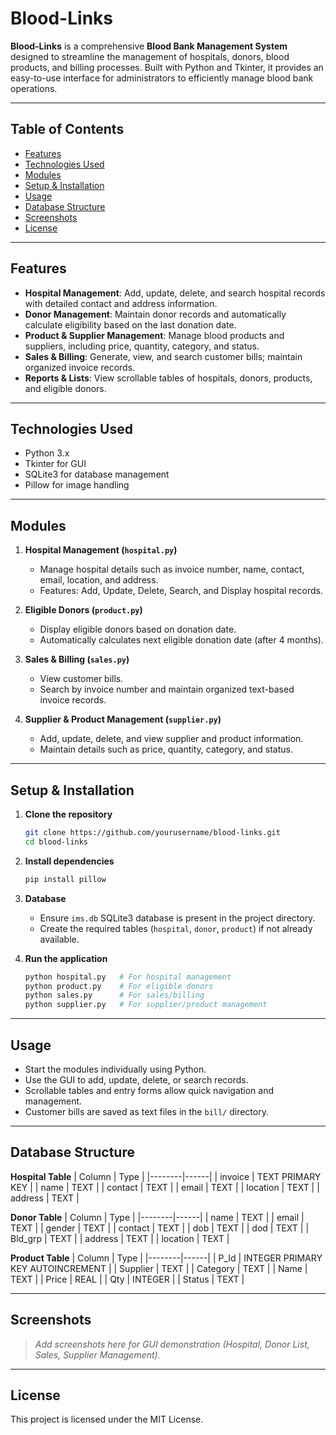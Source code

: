 # Blood-Links

**Blood-Links** is a comprehensive **Blood Bank Management System** designed to streamline the management of hospitals, donors, blood products, and billing processes. Built with Python and Tkinter, it provides an easy-to-use interface for administrators to efficiently manage blood bank operations.

---

## Table of Contents
- [Features](#features)  
- [Technologies Used](#technologies-used)  
- [Modules](#modules)  
- [Setup & Installation](#setup--installation)  
- [Usage](#usage)  
- [Database Structure](#database-structure)  
- [Screenshots](#screenshots)  
- [License](#license)  

---

## Features

- **Hospital Management**: Add, update, delete, and search hospital records with detailed contact and address information.
- **Donor Management**: Maintain donor records and automatically calculate eligibility based on the last donation date.
- **Product & Supplier Management**: Manage blood products and suppliers, including price, quantity, category, and status.
- **Sales & Billing**: Generate, view, and search customer bills; maintain organized invoice records.
- **Reports & Lists**: View scrollable tables of hospitals, donors, products, and eligible donors.

---

## Technologies Used

- Python 3.x  
- Tkinter for GUI  
- SQLite3 for database management  
- Pillow for image handling  

---

## Modules

1. **Hospital Management (`hospital.py`)**
   - Manage hospital details such as invoice number, name, contact, email, location, and address.
   - Features: Add, Update, Delete, Search, and Display hospital records.

2. **Eligible Donors (`product.py`)**
   - Display eligible donors based on donation date.
   - Automatically calculates next eligible donation date (after 4 months).

3. **Sales & Billing (`sales.py`)**
   - View customer bills.
   - Search by invoice number and maintain organized text-based invoice records.

4. **Supplier & Product Management (`supplier.py`)**
   - Add, update, delete, and view supplier and product information.
   - Maintain details such as price, quantity, category, and status.

---

## Setup & Installation

1. **Clone the repository**
   ```bash
   git clone https://github.com/yourusername/blood-links.git
   cd blood-links
   ```

2. **Install dependencies**
   ```bash
   pip install pillow
   ```

3. **Database**
   - Ensure `ims.db` SQLite3 database is present in the project directory.
   - Create the required tables (`hospital`, `donor`, `product`) if not already available.

4. **Run the application**
   ```bash
   python hospital.py   # For hospital management
   python product.py    # For eligible donors
   python sales.py      # For sales/billing
   python supplier.py   # For supplier/product management
   ```

---

## Usage

- Start the modules individually using Python.
- Use the GUI to add, update, delete, or search records.
- Scrollable tables and entry forms allow quick navigation and management.
- Customer bills are saved as text files in the `bill/` directory.

---

## Database Structure

**Hospital Table**
| Column | Type |
|--------|------|
| invoice | TEXT PRIMARY KEY |
| name    | TEXT |
| contact | TEXT |
| email   | TEXT |
| location | TEXT |
| address | TEXT |

**Donor Table**
| Column | Type |
|--------|------|
| name   | TEXT |
| email  | TEXT |
| gender | TEXT |
| contact | TEXT |
| dob    | TEXT |
| dod    | TEXT |
| Bld_grp | TEXT |
| address | TEXT |
| location | TEXT |

**Product Table**
| Column | Type |
|--------|------|
| P_Id   | INTEGER PRIMARY KEY AUTOINCREMENT |
| Supplier | TEXT |
| Category | TEXT |
| Name     | TEXT |
| Price    | REAL |
| Qty      | INTEGER |
| Status   | TEXT |

---

## Screenshots

> *Add screenshots here for GUI demonstration (Hospital, Donor List, Sales, Supplier Management).*

---

## License

This project is licensed under the MIT License.  
